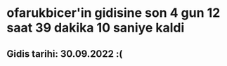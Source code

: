# ofarukbicer'in gidisine son 4 gun 12 saat 39 dakika 10 saniye kaldi

## Gidis tarihi: 30.09.2022 :(